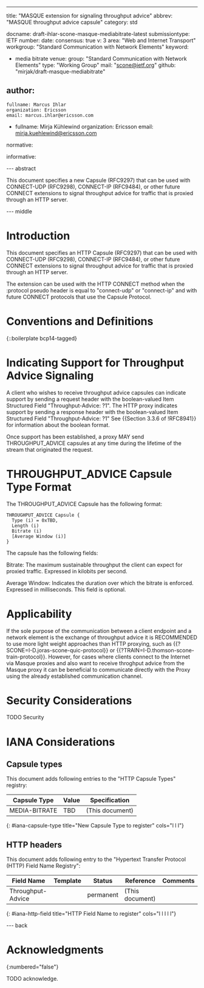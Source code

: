 ---
title: "MASQUE extension for signaling throughput advice"
abbrev: "MASQUE throughput advice capsule"
category: std

docname: draft-ihlar-scone-masque-mediabitrate-latest
submissiontype: IETF
number:
date:
consensus: true
v: 3
area: "Web and Internet Transport"
workgroup: "Standard Communication with Network Elements"
keyword:
 - media bitrate
venue:
  group: "Standard Communication with Network Elements"
  type: "Working Group"
  mail: "scone@ietf.org"
  github: "mirjak/draft-masque-mediabitrate"

author:
 -
    fullname: Marcus Ihlar
    organization: Ericsson
    email: marcus.ihlar@ericsson.com
 -
    fullname: Mirja Kühlewind
    organization: Ericsson
    email: mirja.kuehlewind@ericsson.com

normative:

informative:


--- abstract

This document specifies a new Capsule (RFC9297) that can be used with CONNECT-UDP (RFC9298), CONNECT-IP (RFC9484), or other future CONNECT extensions to signal throughput advice for
traffic that is proxied through an HTTP server.

--- middle

# Introduction

This document specifies an HTTP Capsule (RFC9297) that can be used with CONNECT-UDP (RFC9298), CONNECT-IP (RFC9484), or other future CONNECT extensions to signal throughput advice for
traffic that is proxied through an HTTP server.

The extension can be used with the HTTP CONNECT method when the :protocol pseudo header is equal to "connect-udp" or "connect-ip" and with future CONNECT protocols that use the Capsule Protocol.

# Conventions and Definitions

{::boilerplate bcp14-tagged}

# Indicating Support for Throughput Advice Signaling

A client who wishes to receive throughput advice capsules can indicate support by sending a request header with
the boolean-valued Item Structured Field "Throughput-Advice: ?1".
The HTTP proxy indicates support by sending a response header with the boolean-valued Item Structured Field "Throughput-Advice: ?1"
See {{Section 3.3.6 of !RFC8941}} for information about the boolean format.

Once support has been established, a proxy MAY send THROUGHPUT_ADVICE capsules at any time during the lifetime of the stream that originated the request.

# THROUGHPUT_ADVICE Capsule Type Format

The THROUGHPUT_ADVICE Capsule has the following format:

~~~
THROUGHPUT_ADVICE Capsule {
  Type (i) = 0xTBD,
  Length (i)
  Bitrate (i)
  [Average Window (i)]
}
~~~

The capsule has the following fields:

Bitrate: The maximum sustainable throughput the client can expect for proxied traffic.
Expressed in kilobits per second.

Average Window: Indicates the duration over which the bitrate is enforced. Expressed in
milliseconds. This field is optional.

# Applicability

If the sole purpose of the communication between a client endpoint and a network element is the exchange of throughput advice it is
RECOMMENDED to use more light weight approaches than HTTP proxying, such as {{?SCONE=I-D.joras-scone-quic-protocol}} or
{{?TRAIN=I-D.thomson-scone-train-protocol}}.
However, for cases where clients connect to the Internet via Masque proxies and also want to receive throghput advice from the
Masque proxy it can be beneficial to communicate directly with the Proxy using the already established communication channel.

# Security Considerations

TODO Security


# IANA Considerations

## Capsule types

This document adds following entries to the "HTTP Capsule Types" registry:

| Capsule Type   | Value | Specification   |
| -------------- | ----- | --------------- |
| MEDIA-BITRATE  | TBD   | (This document) |
{: #iana-capsule-type title="New Capsule Type to register" cols="l l l"}

## HTTP headers

This document adds following entry to the "Hypertext Transfer Protocol (HTTP) Field Name Registry":

| Field Name     | Template | Status    | Reference       | Comments |
| -------------- | -------- | --------- | --------------- | -------- |
| Throughput-Advice  |          | permanent | (This document) |          |
{: #iana-http-field title="HTTP Field Name to register" cols="l l l l l"}

--- back

# Acknowledgments
{:numbered="false"}

TODO acknowledge.
